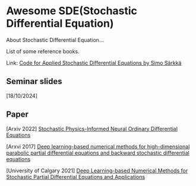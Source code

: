 # Awesome SDE(Stochastic Differential Equation)
About Stochastic Differential Equation...

List of some reference books.

Link:
[Code for Applied Stochastic Differential Equations by Simo Särkkä](https://github.com/AaltoML/SDE)


## Seminar slides
[18/10/2024] 

## Paper
[Arxiv 2022] [Stochastic Physics-Informed Neural Ordinary Differential Equations](https://arxiv.org/pdf/2109.01621)

[Arxvi 2017] [Deep learning-based numerical methods for high-dimensional parabolic partial differential equations and backward stochastic differential equations](https://arxiv.org/pdf/1706.04702)

[University of Calgary 2021] [Deep Learning-based Numerical Methods for Stochastic Partial Differential Equations and Applications](https://prism.ucalgary.ca/server/api/core/bitstreams/b7211227-7bce-4b1a-81d4-80a35c37c680/content)


